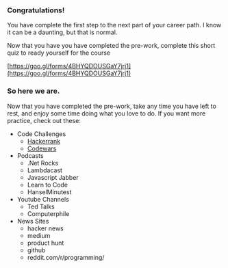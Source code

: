 ### Congratulations!

You have complete the first step to the next part of your career path. I know it can be a daunting, but that is normal.

Now that you have you have completed the pre-work, complete this short quiz to ready yourself for the course

[https://goo.gl/forms/4BHYQDOUSGaY7jrj1](https://goo.gl/forms/4BHYQDOUSGaY7jrj1)

### So here we are.

Now that you have completed the pre-work, take any time you have left to rest, and enjoy some time doing what you love to do. If you want more practice, check out these:

* Code Challenges
  * [Hackerrank](https://www.hackerrank.com)
  * [Codewars](https://www.codewars.com)
* Podcasts
  * .Net Rocks
  * Lambdacast
  * Javascript Jabber
  * Learn to Code
  * HanselMinutest
* Youtube Channels
  * Ted Talks
  * Computerphile
* News Sites
  * hacker news
  * medium
  * product hunt
  * github
  * reddit.com/r/programming/



